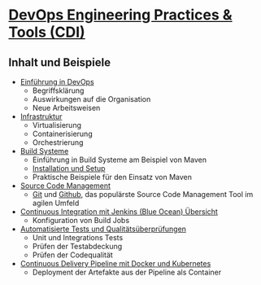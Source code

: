 # [DevOps Engineering Practices & Tools (CDI)](https://www.digicomp.ch/weiterbildung/development-trainings/software-engineering-trainings/software-engineering-basics/devops-in-der-software-entwicklung/kurs-devops-engineering-practices-tools)

Inhalt und Beispiele
--------------------

* [Einführung in DevOps](https://publications.opengroup.org/w162)
    * Begriffsklärung 
    * Auswirkungen auf die Organisation 
    * Neue Arbeitsweisen 
* [Infrastruktur](https://github.com/mc-b/cdi/tree/master/02-Infrastruktur) 
    * Virtualisierung
    * Containerisierung
    * Orchestrierung
* [Build Systeme](https://github.com/mc-b/cdi/tree/master/03-Build)
    * Einführung in Build Systeme am Beispiel von Maven
    * [Installation und Setup](https://books.sonatype.com/mvnex-book/reference/installation.html)
    * Praktische Beispiele für den Einsatz von Maven 
* [Source Code Management](https://github.com/mc-b/cdi/tree/master/04-SCM) 
    * [Git](https://git-scm.com/book/de/v2) und [Github](https://guides.github.com/), das populärste Source Code Management Tool im agilen Umfeld
* [Continuous Integration mit Jenkins (Blue Ocean) Übersicht](https://github.com/mc-b/cdi/tree/master/05-CI/)
    * Konfiguration von Build Jobs 
* [Automatisierte Tests und Qualitätsüberprüfungen](https://github.com/mc-b/cdi/tree/master/06-Test/)
    * Unit und Integrations Tests
    * Prüfen der Testabdeckung
    * Prüfen der Codequalität
* [Continuous Delivery Pipeline mit Docker und Kubernetes](https://github.com/mc-b/cdi/tree/master/07-CD/)
    * Deployment der Artefakte aus der Pipeline als Container